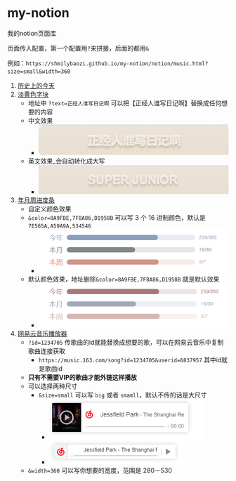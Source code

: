 # my-notion
我的notion页面库

页面传入配置，第一个配置用`?`来拼接，后面的都用`&`

例如：`https://shmilybaozi.github.io/my-notion/notion/music.html?size=small&width=360`

1. [历史上的今天](https://shmilybaozi.github.io/my-notion/notion/history-today.html)
2. [淡黄色字块](https://shmilybaozi.github.io/my-notion/notion/quote.html?text=正经人谁写日记啊)
   - 地址中 `?text=正经人谁写日记啊` 可以把【正经人谁写日记啊】替换成任何想要的内容
   - 中文效果
     - ![中文效果](./assets/yellow.png)
   - 英文效果_会自动转化成大写
     - ![英文效果](./assets/sj.png)
3. [年月周进度条](https://shmilybaozi.github.io/my-notion/notion/progress.html?color=8A9FBE,7F8A86,D1958B)
    - 自定义颜色效果
    - `&color=8A9FBE,7F8A86,D1958B` 可以写 3 个 16 进制颜色，默认是 `7E565A,A59A9A,534546`
        - ![自定义颜色效果](./assets/p-color.png)
    - 默认颜色效果，地址删除`&color=8A9FBE,7F8A86,D1958B` 就是默认效果
      - ![默认颜色效果](./assets/progress.png)
4. [网易云音乐播放器](https://shmilybaozi.github.io/my-notion/notion/music.html?id=1234705&size=small)
    - `?id=1234705` 传歌曲的id就能替换成想要的歌，可以在网易云音乐中复制歌曲连接获取
        - `https://music.163.com/song?id=1234705&userid=6837957` 其中id就是歌曲id
    - **只有不需要VIP的歌曲才能外链这样播放**
    - 可以选择两种尺寸
        - `&size=small` 可以写 `big` 或者 `smamll`，默认不传的话是大尺寸
            - ![大尺寸](./assets/music-big.png)
            - ![小尺寸](./assets/music-small.png)
    - `&width=360` 可以写你想要的宽度，范围是 280－530
    

